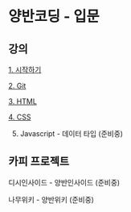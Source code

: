 # 양반코딩 - 입문

## 강의
[1. 시작하기](https://github.com/YangbanCoding/yangban-beginner/tree/main/examples/lesson1-tutorial)

[2. Git](https://github.com/YangbanCoding/yangban-beginner/tree/main/examples/lesson2-git)

[3. HTML](https://github.com/YangbanCoding/yangban-beginner/tree/main/examples/lesson3-html)

[4. CSS](https://github.com/YangbanCoding/yangban-beginner/tree/main/examples/lesson4-css)

5. Javascript - 데이터 타입 (준비중)

## 카피 프로젝트
디시인사이드 - 양반인사이드 (준비중)

나무위키 - 양반위키 (준비중)
